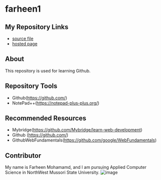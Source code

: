 # farheen1
## My Repository Links
- [source file](https://github.com/mohammadfarheen)
- [hosted page](https://github.com/mohammadfarheen/farheen1/edit/master/README.md)
## About
This repository is used for learning Github.
## Repository Tools
- Github(https://github.com/)
- NotePad++(https://notepad-plus-plus.org/)
## Recommended Resources
- Mybridge(https://github.com/Mybridge/learn-web-development)
- Github (https://github.com/)
- GithubWebFundamentals(https://github.com/google/WebFundamentals)
## Contributor
My name is Farheen Mohamamd, and I am pursuing Applied Computer Science in NorthWest Mussori State University.
![image](https://images.pexels.com/photos/60597/dahlia-red-blossom-bloom-60597.jpeg?cs=srgb&dl=bloom-blossom-dahlia-60597.jpg&fm=jpg)
